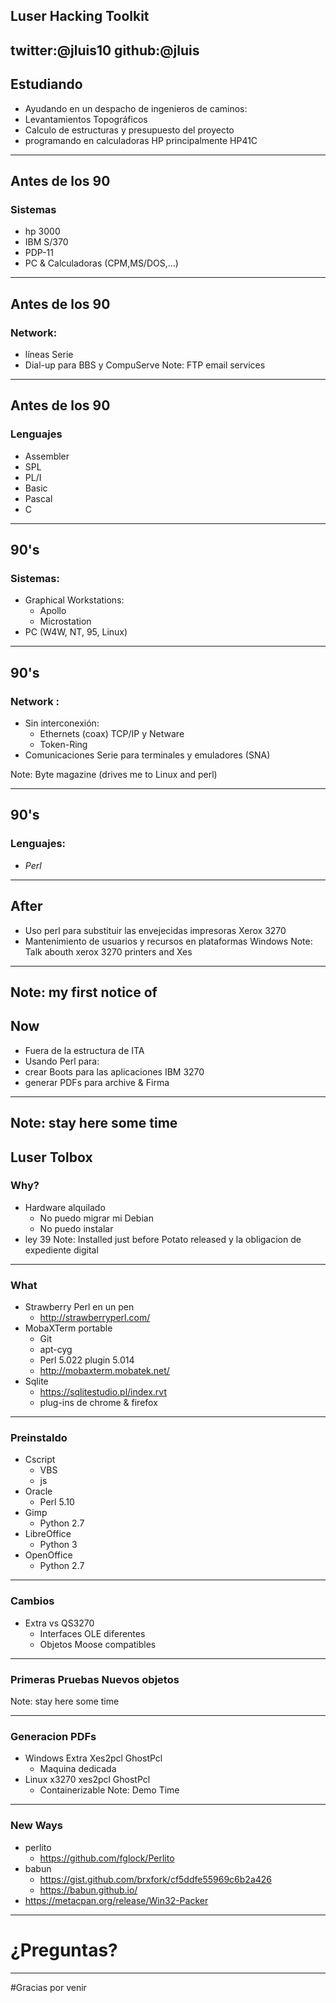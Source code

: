 ## Luser Hacking Toolkit
twitter:@jluis10
github:@jluis
---
<!-- .slide: data-background="survey.jpg" -->

## Estudiando
* Ayudando en un despacho de ingenieros de caminos:
 * Levantamientos Topográficos
 * Calculo de estructuras y presupuesto del proyecto
 * programando en calculadoras HP principalmente HP41C 
---
## Antes de los 90
### Sistemas
  * hp 3000 
  * IBM S/370
  * PDP-11
  * PC & Calculadoras (CPM,MS/DOS,...)
___
## Antes de los 90
### Network:
  * líneas Serie
  * Dial-up para  BBS y CompuServe
Note: FTP email services
___
## Antes de los 90
### Lenguajes
  * Assembler
  * SPL
  * PL/I
  * Basic
  * Pascal
  * C
---
## 90's
### Sistemas:
  * Graphical Workstations:
     * Apollo
     * Microstation
  * PC (W4W, NT, 95, Linux)
___
## 90's
### Network :
  * Sin interconexión:
     * Ethernets (coax) TCP/IP y Netware
     * Token-Ring 
  * Comunicaciones Serie para terminales y emuladores (SNA)

Note: Byte magazine (drives me to Linux and perl)
___
## 90's
### Lenguajes:
  * *Perl* 
---
## After 
* Uso  perl para substituir las envejecidas impresoras Xerox 3270
* Mantenimiento de usuarios y recursos en plataformas Windows
Note: Talk abouth xerox 3270 printers and Xes
___
<!-- .slide: data-background="bcnpm.png" -->

Note: my first notice of 
---
## Now
* Fuera de la estructura de ITA
* Usando Perl para:
 * crear Boots para las aplicaciones IBM 3270
 * generar PDFs para archive & Firma                            

<!-- .slide: data-background-video="testjpd.mp4" -->
___
<!-- .slide: data-background-video="est2.mp4" -->
Note: stay here some time
---
## Luser Tolbox
### Why?
* Hardware alquilado
  * No puedo migrar mi Debian
  * No puedo instalar
* ley 39
Note: Installed just before Potato released y la obligacion de expediente digital
---
### What
* Strawberry Perl en un pen
   * http://strawberryperl.com/
* MobaXTerm portable
   * Git
   * apt-cyg
   * Perl 5.022 plugin 5.014
   * http://mobaxterm.mobatek.net/
* Sqlite 
   * https://sqlitestudio.pl/index.rvt
   * plug-ins de chrome & firefox  
___
### Preinstaldo
* Cscript
  * VBS
  * js
* Oracle
  * Perl 5.10
* Gimp
  * Python 2.7
* LibreOffice 
  * Python 3
* OpenOffice
  * Python 2.7
---
### Cambios 
* Extra vs QS3270 
  * Interfaces OLE diferentes
  * Objetos Moose compatibles
___
### Primeras Pruebas Nuevos objetos
<!-- .slide: data-background-video="presenta.mp4" -->
Note: stay here some time
___
### Generacion PDFs
* Windows Extra Xes2pcl GhostPcl
  * Maquina dedicada
* Linux x3270 xes2pcl GhostPcl
  * Containerizable
Note: Demo Time
---
### New Ways
* perlito
  * https://github.com/fglock/Perlito
* babun
  * https://gist.github.com/brxfork/cf5ddfe55969c6b2a426
  * https://babun.github.io/
* https://metacpan.org/release/Win32-Packer 
---
# ¿Preguntas?
---
#Gracias por venir
<!-- .slide: data-background="end.jpg" -->

